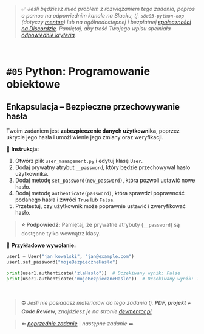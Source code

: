 > :white_check_mark: *Jeśli będziesz mieć problem z rozwiązaniem tego zadania, poproś o pomoc na odpowiednim kanale na Slacku, tj. `s8e03-python-oop` (dotyczy [mentee](https://devmentor.pl/mentoring-javascript/)) lub na ogólnodostępnej i bezpłatnej [społeczności na Discordzie](https://devmentor.pl/discord). Pamiętaj, aby treść Twojego wpisu spełniała [odpowiednie kryteria](https://devmentor.pl/jak-prosic-o-pomoc/).*

&nbsp;

# `#05` Python: Programowanie obiektowe

## Enkapsulacja – Bezpieczne przechowywanie hasła 

Twoim zadaniem jest **zabezpieczenie danych użytkownika**, poprzez ukrycie jego hasła i umożliwienie jego zmiany oraz weryfikacji.  

📌 **Instrukcja:**  
1. Otwórz plik `user_management.py` i edytuj klasę `User`.  
2. Dodaj prywatny atrybut `__password`, który będzie przechowywał hasło użytkownika.  
3. Dodaj metodę `set_password(new_password)`, która pozwoli ustawić nowe hasło.  
4. Dodaj metodę `authenticate(password)`, która sprawdzi poprawność podanego hasła i zwróci `True` lub `False`.  
5. Przetestuj, czy użytkownik może poprawnie ustawić i zweryfikować hasło.  

> **⭐ Podpowiedź:** Pamiętaj, że prywatne atrybuty (`__password`) są dostępne tylko wewnątrz klasy.  

📌 **Przykładowe wywołanie:**  
```python
user1 = User("jan_kowalski", "jan@example.com")
user1.set_password("mojeBezpieczneHaslo")

print(user1.authenticate("zleHaslo"))  # Oczekiwany wynik: False
print(user1.authenticate("mojeBezpieczneHaslo"))  # Oczekiwany wynik: True
```  


&nbsp;
> :no_entry: *Jeśli nie posiadasz materiałów do tego zadania tj. **PDF, projekt + Code Review**, znajdziesz je na stronie [devmentor.pl](https://devmentor.pl/workshop-python-oop)*

> :arrow_left: [*poprzednie zadanie*](./../05) | ~~*następne zadanie*~~ :arrow_right:
